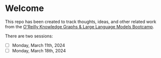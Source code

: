 # Welcome

This repo has been created to track thoughts, ideas, and other related work from the [O'Reilly Knowledge Graphs & Large Language Models Bootcamp](https://learning.oreilly.com/live-events/knowledge-graphs-large-language-models-bootcamp/0636920091408/).

There are two sessions:

- [ ] Monday, March 11th, 2024
- [ ] Monday, March 18th, 2024
